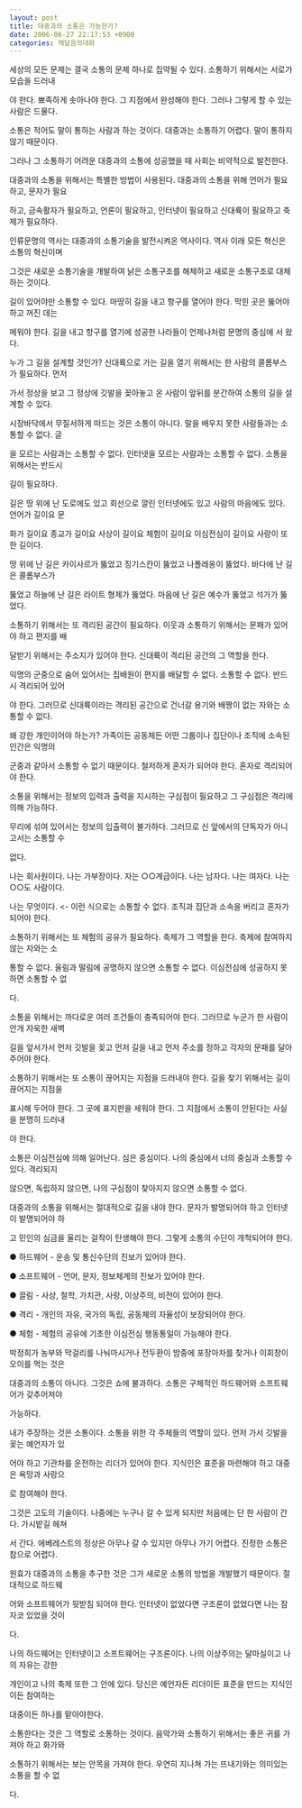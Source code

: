 ```yaml
---
layout: post
title: 대중과의 소통은 가능한가?
date: 2006-06-27 22:17:53 +0900
categories: 깨달음의대화
---
```

세상의 모든 문제는 결국 소통의 문제 하나로 집약될 수 있다. 소통하기 위해서는 서로가 모습을 드러내
  
야 한다. 뾰족하게 솟아나야 한다. 그 지점에서 완성해야 한다. 그러나 그렇게 할 수 있는 사람은 드물다. 
  

  
소통은 적어도 말이 통하는 사람과 하는 것이다. 대중과는 소통하기 어렵다. 말이 통하지 않기 때문이다.
   
그러나 그 소통하기 어려운 대중과의 소통에 성공했을 때 사회는 비약적으로 발전한다. 
  

  
대중과의 소통을 위해서는 특별한 방법이 사용된다. 대중과의 소통을 위해 언어가 필요하고, 문자가 필요
  
하고, 금속활자가 필요하고, 언론이 필요하고, 인터넷이 필요하고 신대륙이 필요하고 축제가 필요하다. 
  

  
인류문명의 역사는 대중과의 소통기술을 발전시켜온 역사이다. 역사 이래 모든 혁신은 소통의 혁신이며
  
그것은 새로운 소통기술을 개발하여 낡은 소통구조를 해체하고 새로운 소통구조로 대체하는 것이다.
  

  
길이 있어야만 소통할 수 있다. 마땅히 길을 내고 항구를 열어야 한다. 막힌 곳은 뚫어야 하고 꺼진 데는
  
메워야 한다. 길을 내고 항구를 열기에 성공한 나라들이 언제나처럼 문명의 중심에 서 왔다. 
  

  
누가 그 길을 설계할 것인가? 신대륙으로 가는 길을 열기 위해서는 한 사람의 콜롬부스가 필요하다. 먼저 
  
가서 정상을 보고 그 정상에 깃발을 꽂아놓고 온 사람이 앞뒤를 분간하여 소통의 길을 설계할 수 있다. 
  

  
시장바닥에서 무질서하게 떠드는 것은 소통이 아니다. 말을 배우지 못한 사람들과는 소통할 수 없다. 글
  
을 모르는 사람과는 소통할 수 없다. 인터넷을 모르는 사람과는 소통할 수 없다. 소통을 위해서는 반드시 
  
길이 필요하다. 
  

  
길은 땅 위에 난 도로에도 있고 회선으로 깔린 인터넷에도 있고 사람의 마음에도 있다. 언어가 길이요 문
  
화가 길이요 종교가 길이요 사상이 길이요 체험이 길이요 이심전심이 길이요 사랑이 또한 길이다. 
  

  
땅 위에 난 길은 카이사르가 뚫었고 징기스칸이 뚫었고 나폴레옹이 뚫었다. 바다에 난 길은 콜롬부스가
  
뚫었고 하늘에 난 길은 라이트 형제가 뚫었다. 마음에 난 길은 예수가 뚫었고 석가가 뚫었다. 
  

  
소통하기 위해서는 또 격리된 공간이 필요하다. 이웃과 소통하기 위해서는 문패가 있어야 하고 편지를 배
  
달받기 위해서는 주소지가 있어야 한다. 신대륙이 격리된 공간의 그 역할을 한다. 
  

  
익명의 군중으로 숨어 있어서는 집배원이 편지를 배달할 수 없다. 소통할 수 없다. 반드시 격리되어 있어
  
야 한다. 그러므로 신대륙이라는 격리된 공간으로 건너갈 용기와 배짱이 없는 자와는 소통할 수 없다. 
  

  
왜 강한 개인이어야 하는가? 가족이든 공동체든 어떤 그룹이나 집단이나 조직에 소속된 인간은 익명의
  
군중과 같아서 소통할 수 없기 때문이다. 철저하게 혼자가 되어야 한다. 혼자로 격리되어야 한다. 
  

  
소통을 위해서는 정보의 입력과 출력을 지시하는 구심점이 필요하고 그 구심점은 격리에 의해 가능하다.
  
무리에 섞여 있어서는 정보의 입출력이 불가하다. 그러므로 신 앞에서의 단독자가 아니고서는 소통할 수
  
없다. 
  

  
나는 회사원이다. 나는 가부장이다. 자는 ○○계급이다. 나는 남자다. 나는 여자다. 나는 ○○도 사람이다.
  
나는 무엇이다. <- 이런 식으로는 소통할 수 없다. 조직과 집단과 소속을 버리고 혼자가 되어야 한다. 
  

  
소통하기 위해서는 또 체험의 공유가 필요하다. 축제가 그 역할을 한다. 축제에 참여하지 않는 자와는 소
  
통할 수 없다. 울림과 떨림에 공명하지 않으면 소통할 수 없다. 이심전심에 성공하지 못하면 소통할 수 없
  
다. 
  

  
소통을 위해서는 까다로운 여러 조건들이 충족되어야 한다. 그러므로 누군가 한 사람이 안개 자욱한 새벽
  
길을 앞서가서 먼저 깃발을 꽂고 먼저 길을 내고 먼저 주소를 정하고 각자의 문패를 달아주어야 한다. 
  

  
소통하기 위해서는 또 소통이 끊어지는 지점을 드러내야 한다. 길을 찾기 위해서는 길이 끊어지는 지점을 
  
표시해 두어야 한다. 그 곳에 표지판을 세워야 한다. 그 지점에서 소통이 안된다는 사실을 분명히 드러내
  
야 한다. 
  

  
소통은 이심전심에 의해 일어난다. 심은 중심이다. 나의 중심에서 너의 중심과 소통할 수 있다. 격리되지 
  
않으면, 독립하지 않으면, 나의 구심점이 찾아지지 않으면 소통할 수 없다. 
  

  
대중과의 소통을 위해서는 절대적으로 길을 내야 한다. 문자가 발명되어야 하고 인터넷이 발명되어야 하
  
고 민인의 심금을 울리는 걸작이 탄생해야 한다. 그렇게 소통의 수단이 개척되어야 한다. 
  

  
● 하드웨어 - 운송 및 통신수단의 진보가 있어야 한다. 
  
● 소프트웨어 - 언어, 문자, 정보체계의 진보가 있어야 한다. 
  
● 끌림 - 사상, 철학, 가치관, 사랑, 이상주의, 비전이 있어야 한다.
  
● 격리 - 개인의 자유, 국가의 독립, 공동체의 자율성이 보장되어야 한다. 
  
● 체험 - 체험의 공유에 기초한 이심전심 행동통일이 가능해야 한다. 
  

  
박정희가 농부와 막걸리를 나눠마시거나 전두환이 밤중에 포장마차를 찾거나 이회창이 오이를 먹는 것은
  
대중과의 소통이 아니다. 그것은 쇼에 불과하다. 소통은 구체적인 하드웨어와 소프트웨어가 갖추어져야
  
가능하다. 
  

  
내가 주장하는 것은 소통이다. 소통을 위한 각 주체들의 역할이 있다. 먼저 가서 깃발을 꽂는 예언자가 있
  
어야 하고 기관차를 운전하는 리더가 있어야 한다. 지식인은 표준을 마련해야 하고 대중은 욕망과 사랑으
  
로 참여해야 한다.
  

  
그것은 고도의 기술이다. 나중에는 누구나 갈 수 있게 되지만 처음에는 단 한 사람이 간다. 가시밭길 헤쳐
  
서 간다. 에베레스트의 정상은 아무나 갈 수 있지만 아무나 가기 어렵다. 진정한 소통은 참으로 어렵다. 
  

  
원효가 대중과의 소통을 추구한 것은 그가 새로운 소통의 방법을 개발했기 때문이다. 절대적으로 하드웨
  
어와 소프트웨어가 뒷받침 되어야 한다. 인터넷이 없었다면 구조론이 없었다면 나는 잠자코 있었을 것이
  
다. 
  

  
나의 하드웨어는 인터넷이고 소프트웨어는 구조론이다. 나의 이상주의는 달마실이고 나의 자유는 강한
  
개인이고 나의 축제 또한 그 안에 있다. 당신은 예언자든 리더이든 표준을 만드는 지식인이든 참여하는 
  
대중이든 하나를 맡아야한다. 
  

  
소통한다는 것은 그 역할로 소통하는 것이다. 음악가와 소통하기 위해서는 좋은 귀를 가져야 하고 화가와 
  
소통하기 위해서는 보는 안목을 가져야 한다. 우연히 지나쳐 가는 뜨내기와는 의미있는 소통을 할 수 없
  
다.